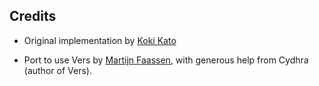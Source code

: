 Credits
-------

- Original implementation by [Koki Kato](koki.kato1994@gmail.com)

- Port to use Vers by [Martijn Faassen](faassen@startifact.com), with generous
  help from Cydhra (author of Vers).
